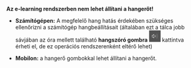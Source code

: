 **Az e-learning rendszerben nem lehet állítani a hangerőt!**  
* **Számítógépen:** A megfelelő hang hatás érdekében szükséges ellenőrizni a számítógép hangbeállításait (általában ezt a tálca jobb sávjában az óra mellett található **hangszóró gombra** ![alt text](Hangero_beallitas.png)
kattintva érheti el, de ez operációs rendszerenként eltérő lehet)
   
* **Mobilon:** a hangerő gombokkal lehet állítani a hangerőt.
